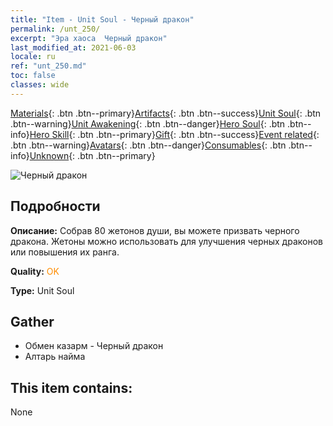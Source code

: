 ```yaml
---
title: "Item - Unit Soul - Черный дракон"
permalink: /unt_250/
excerpt: "Эра хаоса  Черный дракон"
last_modified_at: 2021-06-03
locale: ru
ref: "unt_250.md"
toc: false
classes: wide
---
```

 [Materials](/ItemsRU/){: .btn .btn--primary}[Artifacts](/ItemsRU/Artifacts/){: .btn .btn--success}[Unit Soul](/ItemsRU/UnitSoul/){: .btn .btn--warning}[Unit Awakening](/ItemsRU/UnitAwakening/){: .btn .btn--danger}[Hero Soul](/ItemsRU/HeroSoul/){: .btn .btn--info}[Hero Skill](/ItemsRU/HeroSkill/){: .btn .btn--primary}[Gift](/ItemsRU/Gift/){: .btn .btn--success}[Event related](/ItemsRU/Events/){: .btn .btn--warning}[Avatars](/ItemsRU/Avatars/){: .btn .btn--danger}[Consumables](/ItemsRU/Consumables/){: .btn .btn--info}[Unknown](/ItemsRU/Unknown/){: .btn .btn--primary}

 ![Черный дракон](/images/u/ti_heilong.jpg)

## Подробности
 **Описание:** Собрав 80 жетонов души, вы можете призвать черного дракона. Жетоны можно использовать для улучшения черных драконов или повышения их ранга.

 **Quality:** <span style="color: #FF8C00">OK</span>

 **Type:** Unit Soul

## Gather

*    Обмен казарм - Черный дракон 
*    Алтарь найма 

## This item contains:

  None

